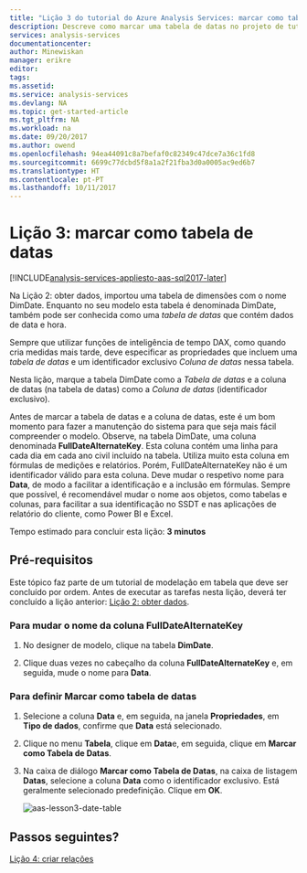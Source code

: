 ```yaml
---
title: "Lição 3 do tutorial do Azure Analysis Services: marcar como tabela de datas | Microsoft Docs"
description: Descreve como marcar uma tabela de datas no projeto de tutorial do Azure Analysis Services.
services: analysis-services
documentationcenter: 
author: Minewiskan
manager: erikre
editor: 
tags: 
ms.assetid: 
ms.service: analysis-services
ms.devlang: NA
ms.topic: get-started-article
ms.tgt_pltfrm: NA
ms.workload: na
ms.date: 09/20/2017
ms.author: owend
ms.openlocfilehash: 94ea44091c8a7befaf0c82349c47dce7a36c1fd8
ms.sourcegitcommit: 6699c77dcbd5f8a1a2f21fba3d0a0005ac9ed6b7
ms.translationtype: HT
ms.contentlocale: pt-PT
ms.lasthandoff: 10/11/2017
---
```

# <a name="lesson-3-mark-as-date-table"></a>Lição 3: marcar como tabela de datas

[!INCLUDE[analysis-services-appliesto-aas-sql2017-later](../../../includes/analysis-services-appliesto-aas-sql2017-later.md)]

Na Lição 2: obter dados, importou uma tabela de dimensões com o nome DimDate. Enquanto no seu modelo esta tabela é denominada DimDate, também pode ser conhecida como uma *tabela de datas* que contém dados de data e hora.  
  
Sempre que utilizar funções de inteligência de tempo DAX, como quando cria medidas mais tarde, deve especificar as propriedades que incluem uma *tabela de datas* e um identificador exclusivo *Coluna de datas* nessa tabela.
  
Nesta lição, marque a tabela DimDate como a *Tabela de datas* e a coluna de datas (na tabela de datas) como a *Coluna de datas* (identificador exclusivo).  

Antes de marcar a tabela de datas e a coluna de datas, este é um bom momento para fazer a manutenção do sistema para que seja mais fácil compreender o modelo. Observe, na tabela DimDate, uma coluna denominada **FullDateAlternateKey**. Esta coluna contém uma linha para cada dia em cada ano civil incluído na tabela. Utiliza muito esta coluna em fórmulas de medições e relatórios. Porém, FullDateAlternateKey não é um identificador válido para esta coluna. Deve mudar o respetivo nome para **Data**, de modo a facilitar a identificação e a inclusão em fórmulas. Sempre que possível, é recomendável mudar o nome aos objetos, como tabelas e colunas, para facilitar a sua identificação no SSDT e nas aplicações de relatório do cliente, como Power BI e Excel. 
  
Tempo estimado para concluir esta lição: **3 minutos**  
  
## <a name="prerequisites"></a>Pré-requisitos  
Este tópico faz parte de um tutorial de modelação em tabela que deve ser concluído por ordem. Antes de executar as tarefas nesta lição, deverá ter concluído a lição anterior: [Lição 2: obter dados](../tutorials/aas-lesson-2-get-data.md). 

### <a name="to-rename-the-fulldatealternatekey-column"></a>Para mudar o nome da coluna FullDateAlternateKey

1.  No designer de modelo, clique na tabela **DimDate**.

2.  Clique duas vezes no cabeçalho da coluna **FullDateAlternateKey** e, em seguida, mude o nome para **Data**.

  
### <a name="to-set-mark-as-date-table"></a>Para definir Marcar como tabela de datas  
  
1.  Selecione a coluna **Data** e, em seguida, na janela **Propriedades**, em **Tipo de dados**, confirme que **Data** está selecionado.  
  
2.  Clique no menu **Tabela**, clique em **Data**e, em seguida, clique em **Marcar como Tabela de Datas**.  
  
3.  Na caixa de diálogo **Marcar como Tabela de Datas**, na caixa de listagem **Datas**, selecione a coluna **Data** como o identificador exclusivo. Está geralmente selecionado predefinição. Clique em **OK**. 

    ![aas-lesson3-date-table](../tutorials/media/aas-lesson3-date-table.png)
  

## <a name="whats-next"></a>Passos seguintes?
[Lição 4: criar relações](../tutorials/aas-lesson-4-create-relationships.md)
  
